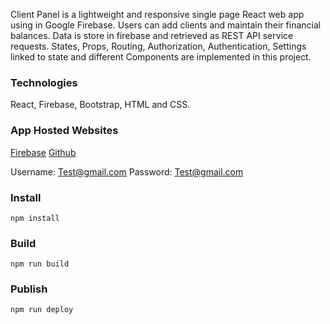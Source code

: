 Client Panel is a lightweight and responsive single page React web app using in Google Firebase.
Users can add clients and maintain their financial balances. Data is store in firebase and retrieved as REST API service requests. States, Props, Routing, Authorization, Authentication, Settings linked to state and different Components are implemented in this project.

### Technologies 
React, Firebase, Bootstrap, HTML and CSS.

### App Hosted Websites
[Firebase](https://react-client-panel-9832d.web.app/) 
[Github](https://jef234.github.io/Client-Panel/) 

Username: Test@gmail.com
Password: Test@gmail.com

### Install
```npm install```

### Build
```npm run build```

### Publish
```npm run deploy```
